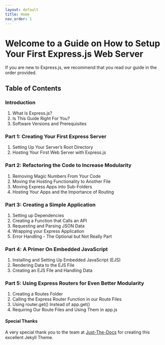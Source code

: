 ```yaml
---
layout: default
title: Home
nav_order: 1
---
```

# Welcome to a Guide on How to Setup Your First Express.js Web Server

If you are new to Express.js, we recommend that you read our guide in the order provided.

## Table of Contents

### Introduction
<ol>
<li>What Is Express.js?</li>
<li>Is This Guide Right For You?</li>
<li>Software Versions and Prerequisites</li>
</ol>

### Part 1: Creating Your First Express Server
<ol>
<li>Setting Up Your Server’s Root Directory</li>
<li>Hosting Your First Web Server with Express.js</li>
</ol>

### Part 2: Refactoring the Code to Increase Modularity
<ol>
<li>Removing Magic Numbers From Your Code</li>
<li>Moving the Hosting Functionality to Another File</li>
<li>Moving Express Apps into Sub-Folders</li>
<li>Hosting Your Apps and the Importance of Routing</li>
</ol>

### Part 3: Creating a Simple Application
<ol>
<li>Setting up Dependencies</li>
<li>Creating a Function that Calls an API</li>
<li>Requesting and Parsing JSON Data</li>
<li>Wrapping your Express Application</li>
<li>Error Handling - The Optional but Not Really Part</li>
</ol>

### Part 4: A Primer On Embedded JavaScript
<ol>
<li>Installing and Setting Up Embedded JavaScript (EJS)</li>
<li>Rendering Data to the EJS File</li>
<li>Creating an EJS File and Handling Data</li>
</ol>

### Part 5: Using Express Routers for Even Better Modularity
<ol>
<li>Creating a Routes Folder</li>
<li>Calling the Express Router Function in our Route Files</li>
<li>Using router.get() Instead of app.get()</li>
<li>Requiring Our Route Files and Using Them in app.js</li>
</ol>


#### Special Thanks

A very special thank you to the team at [Just-The-Docs](https://github.com/pmarsceill/just-the-docs) for creating this excellent Jekyll Theme.